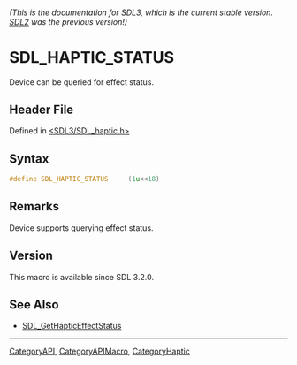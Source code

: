 ###### (This is the documentation for SDL3, which is the current stable version. [SDL2](https://wiki.libsdl.org/SDL2/) was the previous version!)
# SDL_HAPTIC_STATUS

Device can be queried for effect status.

## Header File

Defined in [<SDL3/SDL_haptic.h>](https://github.com/libsdl-org/SDL/blob/main/include/SDL3/SDL_haptic.h)

## Syntax

```c
#define SDL_HAPTIC_STATUS     (1u<<18)
```

## Remarks

Device supports querying effect status.

## Version

This macro is available since SDL 3.2.0.

## See Also

- [SDL_GetHapticEffectStatus](SDL_GetHapticEffectStatus)

----
[CategoryAPI](CategoryAPI), [CategoryAPIMacro](CategoryAPIMacro), [CategoryHaptic](CategoryHaptic)

